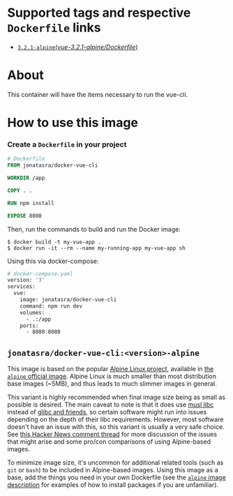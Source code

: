 # Supported tags and respective `Dockerfile` links

- [`3.2.1-alpine`(*vue-3.2.1-alpine/Dockerfile*)](https://github.com/johnt1000/docker-vue-cli/blob/vue-3.2.1-alpine/Dockerfile)

# About

This container will have the items necessary to run the vue-cli.

# How to use this image

### Create a `Dockerfile` in your project

```dockerfile
# Dockerfile
FROM jonatasra/docker-vue-cli

WORKDIR /app

COPY . .

RUN npm install

EXPOSE 8080
```

Then, run the commands to build and run the Docker image:

```console
$ docker build -t my-vue-app .
$ docker run -it --rm --name my-running-app my-vue-app sh
```

Using this via docker-compose:

```dockerfile
# docker-compose.yaml
version: '3'
services:
  vue:
    image: jonatasra/docker-vue-cli
    command: npm run dev
    volumes:
      - .:/app
    ports:
      - 8080:8080
```

## `jonatasra/docker-vue-cli:<version>-alpine`

This image is based on the popular [Alpine Linux project](http://alpinelinux.org), available in [the `alpine` official image](https://hub.docker.com/_/alpine). Alpine Linux is much smaller than most distribution base images (~5MB), and thus leads to much slimmer images in general.

This variant is highly recommended when final image size being as small as possible is desired. The main caveat to note is that it does use [musl libc](http://www.musl-libc.org) instead of [glibc and friends](http://www.etalabs.net/compare_libcs.html), so certain software might run into issues depending on the depth of their libc requirements. However, most software doesn't have an issue with this, so this variant is usually a very safe choice. See [this Hacker News comment thread](https://news.ycombinator.com/item?id=10782897) for more discussion of the issues that might arise and some pro/con comparisons of using Alpine-based images.

To minimize image size, it's uncommon for additional related tools (such as `git` or `bash`) to be included in Alpine-based images. Using this image as a base, add the things you need in your own Dockerfile (see the [`alpine` image description](https://hub.docker.com/_/alpine/) for examples of how to install packages if you are unfamiliar).